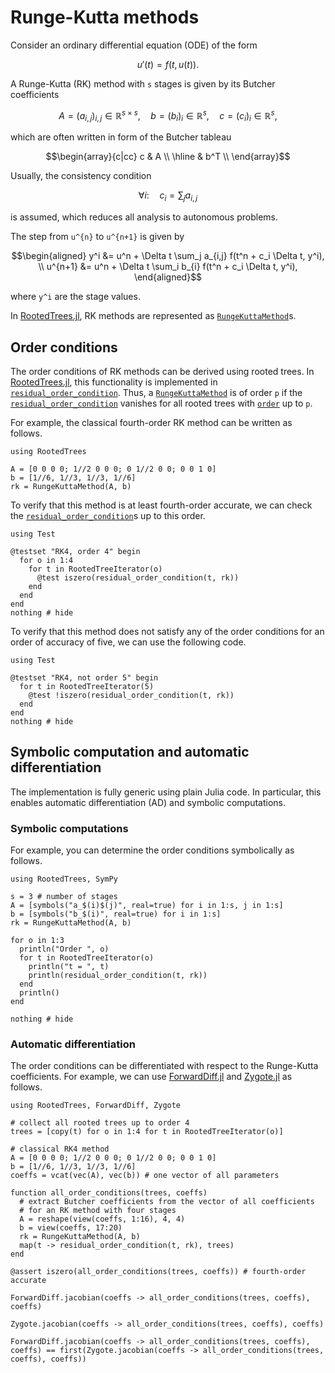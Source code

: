 # Runge-Kutta methods

Consider an ordinary differential equation (ODE) of the form
```math
u'(t) = f(t, u(t)).
```

A Runge-Kutta (RK) method with ``s`` stages is given by its
Butcher coefficients
```math
A = (a_{i,j})_{i,j} \in \mathbb{R}^{s \times s}, \quad
b = (b_i)_i \in \mathbb{R}^{s}, \quad
c = (c_i)_i \in \mathbb{R}^{s},
```
which are often written in form of the Butcher tableau
```math
\begin{array}{c|cc}
  c & A \\
  \hline
  & b^T \\
\end{array}
```
Usually, the consistency condition
```math
\forall i\colon \quad c_i = \sum_j a_{i,j}
```
is assumed, which reduces all analysis to autonomous problems.

The step from ``u^{n}`` to ``u^{n+1}`` is given by
```math
\begin{aligned}
  y^i &= u^n + \Delta t \sum_j a_{i,j} f(t^n + c_i \Delta t, y^i), \\
  u^{n+1} &= u^n + \Delta t \sum_i b_{i} f(t^n + c_i \Delta t, y^i),
\end{aligned}
```
where ``y^i`` are the stage values.

In [RootedTrees.jl](https://github.com/SciML/RootedTrees.jl),
RK methods are represented as
[`RungeKuttaMethod`](@ref)s.


## Order conditions

The order conditions of RK methods can be derived using rooted trees.
In [RootedTrees.jl](https://github.com/SciML/RootedTrees.jl), this
functionality is implemented in [`residual_order_condition`](@ref).
Thus, a [`RungeKuttaMethod`](@ref) is of order ``p`` if the
[`residual_order_condition`](@ref) vanishes for all rooted trees
with [`order`](@ref) up to ``p``.

For example, the classical fourth-order RK method can be
written as follows.

```@example RK4
using RootedTrees

A = [0 0 0 0; 1//2 0 0 0; 0 1//2 0 0; 0 0 1 0]
b = [1//6, 1//3, 1//3, 1//6]
rk = RungeKuttaMethod(A, b)
```

To verify that this method is at least fourth-order accurate, we can
check the [`residual_order_condition`](@ref)s up to this order.

```@example RK4
using Test

@testset "RK4, order 4" begin
  for o in 1:4
    for t in RootedTreeIterator(o)
      @test iszero(residual_order_condition(t, rk))
    end
  end
end
nothing # hide
```

To verify that this method does not satisfy any of the order conditions
for an order of accuracy of five, we can use the following code.

```@example RK4
using Test

@testset "RK4, not order 5" begin
  for t in RootedTreeIterator(5)
    @test !iszero(residual_order_condition(t, rk))
  end
end
nothing # hide
```


## Symbolic computation and automatic differentiation

The implementation is fully generic using plain Julia code. In particular,
this enables automatic differentiation (AD) and symbolic computations.

### Symbolic computations

For example, you can determine the order conditions symbolically as follows.
```@example
using RootedTrees, SymPy

s = 3 # number of stages
A = [symbols("a_$(i)$(j)", real=true) for i in 1:s, j in 1:s]
b = [symbols("b_$(i)", real=true) for i in 1:s]
rk = RungeKuttaMethod(A, b)

for o in 1:3
  println("Order ", o)
  for t in RootedTreeIterator(o)
    println("t = ", t)
    println(residual_order_condition(t, rk))
  end
  println()
end

nothing # hide
```

### Automatic differentiation

The order conditions can be differentiated with respect to the Runge-Kutta
coefficients. For example, we can use
[ForwardDiff.jl](https://github.com/JuliaDiff/ForwardDiff.jl) and
[Zygote.jl](https://github.com/FluxML/Zygote.jl)
as follows.

```@example AD-Jacobian
using RootedTrees, ForwardDiff, Zygote

# collect all rooted trees up to order 4
trees = [copy(t) for o in 1:4 for t in RootedTreeIterator(o)]

# classical RK4 method
A = [0 0 0 0; 1//2 0 0 0; 0 1//2 0 0; 0 0 1 0]
b = [1//6, 1//3, 1//3, 1//6]
coeffs = vcat(vec(A), vec(b)) # one vector of all parameters

function all_order_conditions(trees, coeffs)
  # extract Butcher coefficients from the vector of all coefficients
  # for an RK method with four stages
  A = reshape(view(coeffs, 1:16), 4, 4)
  b = view(coeffs, 17:20)
  rk = RungeKuttaMethod(A, b)
  map(t -> residual_order_condition(t, rk), trees)
end

@assert iszero(all_order_conditions(trees, coeffs)) # fourth-order accurate

ForwardDiff.jacobian(coeffs -> all_order_conditions(trees, coeffs), coeffs)
```

```@example AD-Jacobian
Zygote.jacobian(coeffs -> all_order_conditions(trees, coeffs), coeffs)
```

```@example AD-Jacobian
ForwardDiff.jacobian(coeffs -> all_order_conditions(trees, coeffs), coeffs) == first(Zygote.jacobian(coeffs -> all_order_conditions(trees, coeffs), coeffs))
```
